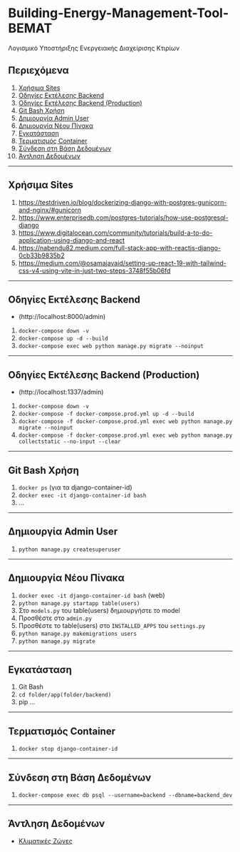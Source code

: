 # Building-Energy-Management-Tool-BEMAT
Λογισμικό Υποστήριξης Ενεργειακής Διαχείρισης Κτιρίων

## Περιεχόμενα
1. [Χρήσιμα Sites](#χρήσιμα-sites)
2. [Οδηγίες Εκτέλεσης Backend](#οδηγίες-εκτέλεσης-backend)
3. [Οδηγίες Εκτέλεσης Backend (Production)](#οδηγίες-εκτέλεσης-backend-production)
4. [Git Bash Χρήση](#git-bash-χρήση)
5. [Δημιουργία Admin User](#δημιουργία-admin-user)
6. [Δημιουργία Νέου Πίνακα](#δημιουργία-νέου-πίνακα)
7. [Εγκατάσταση](#εγκατάσταση)
8. [Τερματισμός Container](#τερματισμός-container)
9. [Σύνδεση στη Βάση Δεδομένων](#σύνδεση-στη-βάση-δεδομένων)
10. [Άντληση Δεδομένων](#άντληση-δεδομένων)

---

## Χρήσιμα Sites
1. https://testdriven.io/blog/dockerizing-django-with-postgres-gunicorn-and-nginx/#gunicorn
2. https://www.enterprisedb.com/postgres-tutorials/how-use-postgresql-django
3. https://www.digitalocean.com/community/tutorials/build-a-to-do-application-using-django-and-react
4. https://nabendu82.medium.com/full-stack-app-with-reactjs-django-0cb33b9835b2
5. https://medium.com/@osamajavaid/setting-up-react-19-with-tailwind-css-v4-using-vite-in-just-two-steps-3748f55b06fd

---

## Οδηγίες Εκτέλεσης Backend
- (http://localhost:8000/admin)
1. `docker-compose down -v`
2. `docker-compose up -d --build`
3. `docker-compose exec web python manage.py migrate --noinput`

---

## Οδηγίες Εκτέλεσης Backend (Production)
- (http://localhost:1337/admin)
1. `docker-compose down -v`
2. `docker-compose -f docker-compose.prod.yml up -d --build`
3. `docker-compose -f docker-compose.prod.yml exec web python manage.py migrate --noinput`
4. `docker-compose -f docker-compose.prod.yml exec web python manage.py collectstatic --no-input --clear`

---

## Git Bash Χρήση
1. `docker ps` (για τα django-container-id)
2. `docker exec -it django-container-id bash`
3. ...

---

## Δημιουργία Admin User
1. `python manage.py createsuperuser`

---

## Δημιουργία Νέου Πίνακα
1. `docker exec -it django-container-id bash` (web)
2. `python manage.py startapp table(users)`
3. Στο `models.py` του table(users) δημιουργήστε το model
4. Προσθέστε στο `admin.py`
5. Προσθέστε το table(users) στο `INSTALLED_APPS` του `settings.py`
6. `python manage.py makemigrations users`
7. `python manage.py migrate`

---

## Εγκατάσταση
1. Git Bash
2. `cd folder/app(folder/backend)`
3. pip ...

---

## Τερματισμός Container
1. `docker stop django-container-id`

---

## Σύνδεση στη Βάση Δεδομένων
1. `docker-compose exec db psql --username=backend --dbname=backend_dev`

---

## Άντληση Δεδομένων
- [Κλιματικές Ζώνες](https://www.monodomiki.gr/ell/blog-details/klimatikes-zones-kai-oria-syntelesti-thermoperatotitas)

